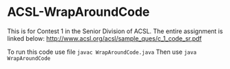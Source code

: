# ACSL-WrapAroundCode

This is for Contest 1 in the Senior Division of ACSL. The entire assignment is linked below:
http://www.acsl.org/acsl/sample_ques/c_1_code_sr.pdf

To run this code use file `javac WrapAroundCode.java`
Then use `java WrapAroundCode`
